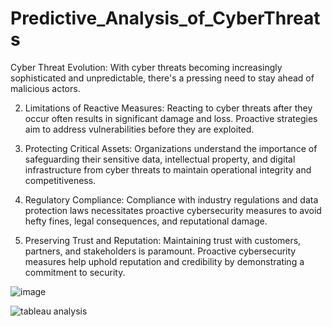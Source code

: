 # Predictive_Analysis_of_CyberThreats

Cyber Threat Evolution: With cyber threats becoming increasingly sophisticated and unpredictable, there's a pressing need to stay ahead of malicious actors.

2. Limitations of Reactive Measures: Reacting to cyber threats after they occur often results in significant damage and loss. Proactive strategies aim to address vulnerabilities before they are exploited.

3. Protecting Critical Assets: Organizations understand the importance of safeguarding their sensitive data, intellectual property, and digital infrastructure from cyber threats to maintain operational integrity and competitiveness.

4. Regulatory Compliance: Compliance with industry regulations and data protection laws necessitates proactive cybersecurity measures to avoid hefty fines, legal consequences, and reputational damage.

5. Preserving Trust and Reputation: Maintaining trust with customers, partners, and stakeholders is paramount. Proactive cybersecurity measures help uphold reputation and credibility by demonstrating a commitment to security.

![image](https://github.com/user-attachments/assets/a4d685af-a68c-4a88-b43f-f8cc71f05f47)

![tableau analysis](https://github.com/user-attachments/assets/70e61b11-6a91-4847-9c17-fbafe9a8b4da)
